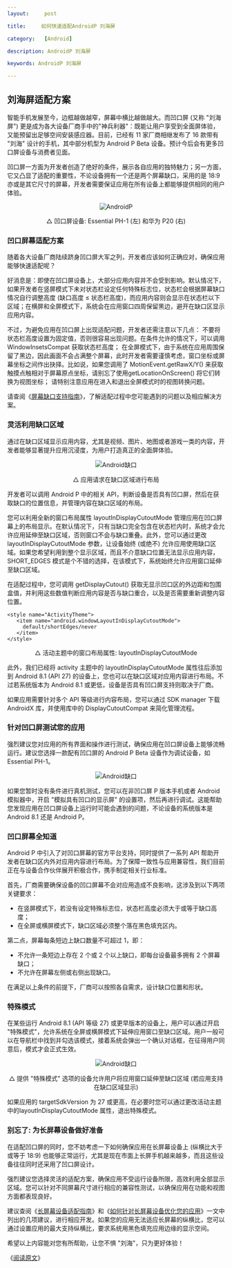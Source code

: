 ```yaml
---
layout:     post

title:     如何快速适配AndroidP 刘海屏

category:   [Android]

description: AndroidP 刘海屏

keywords: AndroidP 刘海屏

---
```




## 刘海屏适配方案

智能手机发展至今，边框越做越窄，屏幕中横比越做越大。而凹口屏 (又称 "刘海屏") 更是成为各大设备厂商手中的"神兵利器"：既能让用户享受到全面屏体验，又能预留出足够空间安装感应器。目前，已经有 11 家厂商相继发布了 16 款带有 "刘海" 设计的手机，其中部分机型为 Android P Beta 设备。预计今后会有更多凹口屏设备与消费者见面。


凹口屏一方面为开发者创造了绝好的条件，展示各自应用的独特魅力；另一方面，它又凸显了适配的重要性，不论设备拥有一个还是两个屏幕缺口，采用的是 18:9 亦或是其它尺寸的屏幕，开发者需要保证应用在所有设备上都能够提供相同的用户体验。

 
<center>

![AndroidP](https://github.com/octopusy/octopusy.github.io/blob/master/assets/images/AndroidP/pic/androidp.jpg)

△ 凹口屏设备: Essential PH-1 (左) 和华为 P20 (右)
</center>


### 凹口屏幕适配方案

随着各大设备厂商陆续跻身凹口屏大军之列，开发者应该如何正确应对，确保应用能够快速适配呢？

好消息是：即使在凹口屏设备上，大部分应用内容并不会受到影响。默认情况下，如果开发者在竖屏模式下未对状态栏设定任何特殊标志位，状态栏会根据屏幕缺口情况自行调整高度 (缺口高度 ≤ 状态栏高度)，而应用内容则会显示在状态栏以下区域；在横屏和全屏模式下，系统会在应用窗口四周保留黑边，避开在缺口区显示应用内容。

不过，为避免应用在凹口屏上出现适配问题，开发者还需注意以下几点：
不要将状态栏高度设置为固定值，否则很容易出现问题。在条件允许的情况下，可以调用 WindowInsetsCompat 获取状态栏高度；
在全屏模式下，由于系统在应用周围保留了黑边，因此画面不会占满整个屏幕，此时开发者需要谨慎考虑，窗口坐标或屏幕坐标之间作出抉择。比如说，如果您调用了 MotionEvent.getRawX/Y() 来获取触摸点触相对于屏幕原点坐标，请别忘了使用getLocationOnScreen() 将它们转换为视图坐标；
请特别注意应用在进入和退出全屏模式时的视图转换问题。

请查阅《[屏幕缺口支持指南](https://developer.android.com/guide/topics/display-cutout/#best_practices_for_display_cutout_support)》，了解适配过程中您可能遇到的问题以及相应解决方案。


### 灵活利用缺口区域

通过在缺口区域显示应用内容，尤其是视频、图片、地图或者游戏一类的内容，开发者能够显著提升应用沉浸度，为用户打造真正的全面屏体验。


<center>

![Android缺口](https://github.com/octopusy/octopusy.github.io/blob/master/assets/images/AndroidP/pic/androidp_map.jpg)

△ 应用请求在缺口区域进行布局
</center>

开发者可以调用 Android P 中的相关 API，判断设备是否具有凹口屏，然后在获取缺口的位置信息，并管理内容在缺口区域的布局。

您可以利用全新的窗口布局属性 layoutInDisplayCutoutMode 管理应用在凹口屏幕上的布局显示。在默认情况下，只有当缺口完全包含在状态栏内时，系统才会允许应用延伸至缺口区域，否则窗口不会与缺口重叠。此外，您可以通过更改 layoutInDisplayCutoutMode 参数，让设备始终 (或绝不) 允许应用使用缺口区域。如果您希望利用到整个显示区域，而且不介意缺口位置无法显示应用内容，SHORT_EDGES 模式是个不错的选择，在该模式下，系统始终允许应用窗口延伸至缺口区域。

在适配过程中，您可调用 getDisplayCutout() 获取无显示凹口区的外边距和包围盒值，并利用这些数值判断应用内容是否与缺口重合，以及是否需要重新调整内容位置。

```
<style name="ActivityTheme">
   <item name="android.windowLayoutInDisplayCutoutMode">
     default/shortEdges/never
   </item>
</style>
```

<center>

△ 活动主题中的窗口布局属性: layoutInDisplayCutoutMode

</center>

此外，我们已经将 activity 主题中的 layoutInDisplayCutoutMode 属性往后添加到 Android 8.1 (API 27) 的设备上，您也可以在缺口区域对应用内容进行布局。不过若系统版本为 Android 8.1 或更低，设备是否具有凹口屏支持则取决于厂商。

如果应用需要针对多个 API 等级进行内容布局，您可以通过 SDK manager 下载 AndroidX 库，并使用库中的 DisplayCutoutCompat 来简化管理流程。


### 针对凹口屏测试您的应用

强烈建议您对应用的所有界面和操作进行测试，确保应用在凹口屏设备上能够流畅运行。建议您选择一款配有凹口屏的 Android P Beta 设备作为调试设备，如 Essential PH-1。

<center>

![Android缺口](https://github.com/octopusy/octopusy.github.io/blob/master/assets/images/AndroidP/pic/androidp_system.jpg)

</center>

如果您暂时没有条件进行真机测试，您可以在非凹口屏 P 版本手机或者 Android 模拟器中，开启 "模拟具有凹口的显示屏" 的设置项，然后再进行调试。这能帮助您发现应用在凹口屏设备上运行时可能会遇到的问题，不论设备的系统版本是 Android 8.1 还是 Android P。


### 凹口屏幕全知道

Android P 中引入了对凹口屏幕的官方平台支持，同时提供了一系列 API 帮助开发者在缺口区内外对应用内容进行布局。为了保障一致性与应用兼容性，我们目前正在与设备合作伙伴展开积极合作，携手制定相关行业标准。

首先，厂商需要确保设备的凹口屏幕不会对应用造成不良影响，这涉及到以下两项关键要求：

- 在竖屏模式下，若没有设定特殊标志位，状态栏高度必须大于或等于缺口高度；
- 在全屏或横屏模式下，缺口区域必须整个落在黑色填充区内。

第二点，屏幕每条短边上缺口数量不可超过 1，即：
- 不允许一条短边上存在 2 个或 2 个以上缺口，即每台设备最多拥有 2 个屏幕缺口；
- 不允许在屏幕左侧或右侧出现缺口。

在满足以上条件的前提下，厂商可以按照各自需求，设计缺口位置和形状。


### 特殊模式

在某些运行 Android 8.1 (API 等级 27) 或更早版本的设备上，用户可以通过开启 "特殊模式"，允许系统在全屏或横屏模式下延伸应用窗口至缺口区域。用户一般可以在导航栏中找到并勾选该模式，接着系统会弹出一个确认对话框，在征得用户同意后，模式才会正式生效。

<center>

![Android缺口](https://github.com/octopusy/octopusy.github.io/blob/master/assets/images/AndroidP/pic/androidp_landspace.jpg)

△ 提供 "特殊模式" 选项的设备允许用户将应用窗口延伸至缺口区域 (若应用支持在缺口区域显示)

</center>

如果应用的 targetSdkVersion 为 27 或更高，在必要时您可以通过更改活动主题中的layoutInDisplayCutoutMode 属性，退出特殊模式。

### 别忘了: 为长屏幕设备做好准备

在适配凹口屏的同时，您不妨考虑一下如何确保应用在长屏幕设备上 (纵横比大于或等于 18:9) 也能够正常运行，尤其是现在市面上长屏手机越来越多，而且这些设备往往同时还采用了凹口屏设计。

强烈建议您选择灵活的适配方案，确保应用不受运行设备所限，高效利用全部显示区域。您可以针对不同屏幕尺寸进行相应的兼容性测试，以确保应用在功能和视图方面都表现良好。

建议查阅《[长屏幕设备适配指南](https://mp.weixin.qq.com/s/mSD0Wup5gHZr19VPmpXD-g)》和《[如何针对长屏幕设备优化您的应用](https://mp.weixin.qq.com/s/mSD0Wup5gHZr19VPmpXD-g)》一文中列出的几项建议，进行相应开发。如果您的应用无法适应长屏幕的纵横比，您可以通过设置应用的最大支持纵横比，要求系统用黑色填充应用边缘的显示空间。

希望以上内容能对您有所帮助，让您不惧 "刘海"，只为更好体验！

《[阅读原文](https://mp.weixin.qq.com/s/mSD0Wup5gHZr19VPmpXD-g)》





